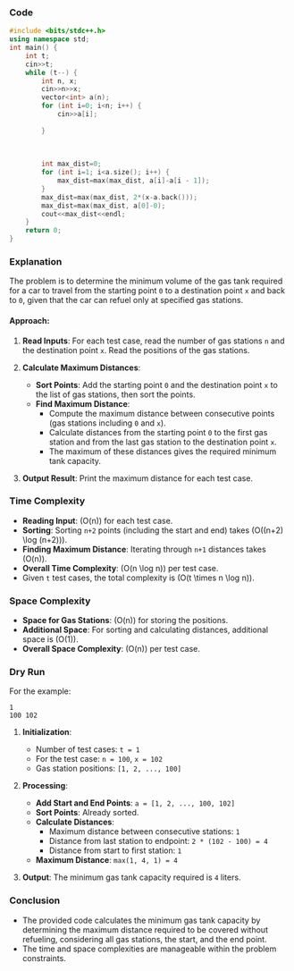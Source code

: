 ### Code
```cpp
#include <bits/stdc++.h>
using namespace std;
int main() {
    int t;
    cin>>t;
    while (t--) {
        int n, x;
        cin>>n>>x;
        vector<int> a(n);
        for (int i=0; i<n; i++) {
            cin>>a[i];
            
        }
        
        
 
        int max_dist=0;
        for (int i=1; i<a.size(); i++) {
            max_dist=max(max_dist, a[i]-a[i - 1]);
        }
        max_dist=max(max_dist, 2*(x-a.back()));
        max_dist=max(max_dist, a[0]-0);
        cout<<max_dist<<endl;
    }
    return 0;
}
```

### Explanation

The problem is to determine the minimum volume of the gas tank required for a car to travel from the starting point `0` to a destination point `x` and back to `0`, given that the car can refuel only at specified gas stations.

#### Approach:

1. **Read Inputs**: For each test case, read the number of gas stations `n` and the destination point `x`. Read the positions of the gas stations.

2. **Calculate Maximum Distances**:
   - **Sort Points**: Add the starting point `0` and the destination point `x` to the list of gas stations, then sort the points.
   - **Find Maximum Distance**:
     - Compute the maximum distance between consecutive points (gas stations including `0` and `x`).
     - Calculate distances from the starting point `0` to the first gas station and from the last gas station to the destination point `x`.
     - The maximum of these distances gives the required minimum tank capacity.

3. **Output Result**: Print the maximum distance for each test case.

### Time Complexity

- **Reading Input**: \(O(n)\) for each test case.
- **Sorting**: Sorting `n+2` points (including the start and end) takes \(O((n+2) \log (n+2))\).
- **Finding Maximum Distance**: Iterating through `n+1` distances takes \(O(n)\).
- **Overall Time Complexity**: \(O(n \log n)\) per test case.
- Given `t` test cases, the total complexity is \(O(t \times n \log n)\).

### Space Complexity

- **Space for Gas Stations**: \(O(n)\) for storing the positions.
- **Additional Space**: For sorting and calculating distances, additional space is \(O(1)\).
- **Overall Space Complexity**: \(O(n)\) per test case.

### Dry Run

For the example:
```
1
100 102
```

1. **Initialization**:
   - Number of test cases: `t = 1`
   - For the test case: `n = 100`, `x = 102`
   - Gas station positions: `[1, 2, ..., 100]`

2. **Processing**:
   - **Add Start and End Points**: `a = [1, 2, ..., 100, 102]`
   - **Sort Points**: Already sorted.
   - **Calculate Distances**:
     - Maximum distance between consecutive stations: `1`
     - Distance from last station to endpoint: `2 * (102 - 100) = 4`
     - Distance from start to first station: `1`
   - **Maximum Distance**: `max(1, 4, 1) = 4`

3. **Output**: The minimum gas tank capacity required is `4` liters.

### Conclusion

- The provided code calculates the minimum gas tank capacity by determining the maximum distance required to be covered without refueling, considering all gas stations, the start, and the end point.
- The time and space complexities are manageable within the problem constraints.


